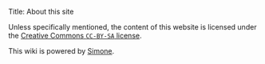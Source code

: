 Title: About this site

Unless specifically mentioned, the content of this website is licensed under the [Creative Commons ```CC-BY-SA``` license](http://creativecommons.org/licenses/by-sa/3.0/).

This wiki is powered by [Simone](https://github.com/Kloadut/Simone).
